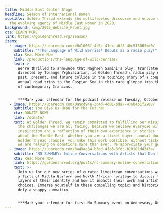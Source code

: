 ```yaml
---
title: Middle East Center Stage
headline: Season of International Women
subtitle: Golden Thread extends the multifaceted discourse and unique stories of
  the evolving agency of Middle East women in 2020.
background: /img/2020_Website_Front.jpg
cta: LEARN MORE
link: https://goldenthread.org/season/
items:
  - image: https://ucarecdn.com/e6d1608f-4e5c-41ec-a6f3-40c516065ed0/
    subtitle: "*The Language of Wild Berries* Debuts as a radio play!"
    cta: Read More Now
    link: /productions/the-language-of-wild-berries/
    text: >-
      We're thrilled to announce that Naghmeh Samini's play, translated and
      directed by Torange Yeghiazarian, is Golden Thread's radio play debut! The
      past, present, and future collide in the touching story of a couple’s
      annual road trips to the Caspian Sea in this rare glimpse into the lives
      of contemporary Iranians. 


      ***Mark your calendar for the podcast release on Tuesday, October 6!***
  - image: https://ucarecdn.com/0a9cd94e-3d4d-4d01-bda7-436b4b1f2508/
    subtitle: You Give Us Hope for the Future!
    cta: DONATE NOW!
    link: /donate/
    text: At Golden Thread, we remain committed to fulfilling our mission, despite
      the challenges we are all facing, because we believe everyone will find
      inspiration and a reflection of their own experience in stories from or
      about the Middle East. Whether you are a ticket buyer, annual donor, or a
      Golden Thread groupie, you make this work possible! Without ticket sales,
      we are relying on donations more than ever. We appreciate your generosity!
  - image: https://ucarecdn.com/6a48ae34-b3ed-4fa5-8fdc-b20101d4383a/
    subtitle: "NO SUMMARY: Online Conversations with Artists that Don't Fit in a Box!"
    cta: Read More Now
    link: https://goldenthread.org/posts/no-summary-online-conversations-with-artists-the-dont-fit-in-a-box/
    text: >-
      Join us for our new series of curated livestream conversations with
      artists of Middle Eastern and North African heritage to discuss the many
      layers of their identity and how it impacts their work and artistic
      choices. Immerse yourself in these compelling topics and histories that
      defy a snappy summation. 


      ***Mark your calendar for first No Summary event on Wednesday, October 7 at 11am PDT!***
---
```

